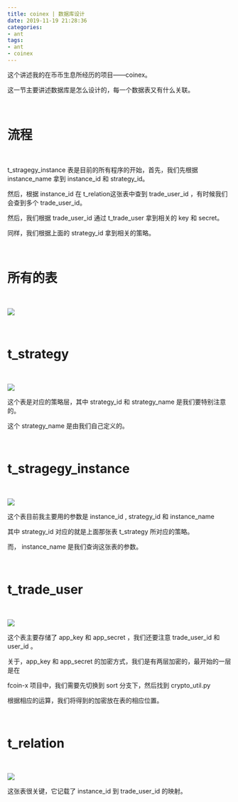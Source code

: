 ```yaml
---
title: coinex | 数据库设计
date: 2019-11-19 21:28:36
categories:
- ant
tags:
- ant
- coinex
---
```

这个讲述我的在币币生息所经历的项目——coinex。

这一节主要讲述数据库是怎么设计的，每一个数据表又有什么关联。

<!-- more -->

<br/>

# 流程

<br/>

t_stragegy_instance 表是目前的所有程序的开始，首先，我们先根据 instance_name 拿到 instance_id 和 strategy_id。

然后，根据 instance_id 在 t_relation这张表中查到 trade_user_id ，有时候我们会查到多个 trade_user_id。

然后，我们根据 trade_user_id 通过 t_trade_user 拿到相关的 key 和 secret。

同样，我们根据上面的 strategy_id 拿到相关的策略。

<br/>

# 所有的表

<br/>

![](/images/coinex/0_0.png)

<br/>

# t_strategy

<br/>

![](/images/coinex/0_1.png)

这个表是对应的策略层，其中 strategy_id 和 strategy_name 是我们要特别注意的。

这个 strategy_name 是由我们自己定义的。

<br/>

# t_stragegy_instance

<br/>

![](/images/coinex/0_2.png)

这个表目前我主要用的参数是 instance_id , strategy_id 和 instance_name

其中 strategy_id 对应的就是上面那张表 t_strategy 所对应的策略。

而， instance_name 是我们查询这张表的参数。

<br/>

# t_trade_user

<br/>

![](/images/coinex/0_3.png)

这个表主要存储了 app_key 和 app_secret ，我们还要注意 trade_user_id 和 user_id 。

关于，app_key 和 app_secret 的加密方式，我们是有两层加密的，最开始的一层是在

fcoin-x 项目中，我们需要先切换到 sort 分支下，然后找到 crypto_util.py

根据相应的运算，我们将得到的加密放在表的相应位置。

<br/>

# t_relation

<br/>

![](/images/coinex/0_4.png)

这张表很关键，它记载了 instance_id 到 trade_user_id 的映射。

